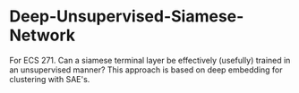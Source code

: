 # Deep-Unsupervised-Siamese-Network
For ECS 271. Can a siamese terminal layer be effectively (usefully) trained in an unsupervised manner? This approach is based on deep embedding for clustering with SAE's.
